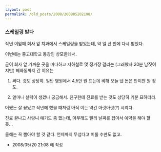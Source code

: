 ```yaml
---
layout: post
permalink: /old_posts/2008/200805202108/
---
```


### 스케일링 받다

작년 이맘때 회사 앞 치과에서 스케일링을 받았는데, 약 일 년 만에 다시 받았다.

이번에는 중고대학교 동창인 상모한테서.

굳이 회사 앞 가까운 곳을 마다하고 지하철로 몇 정거장 걸리는 (그래봤자 20분 남짓이지만) 혜화동까지 간 이유는 

1. 싸다. 것도 상당히. 일반 병원에서 4,5만 원 드는데 비해 오늘 낸 돈은 만이천 원 정도.

2. 얼마나 실력이 생겼나 궁금해서. 친구한테 진료를 받는 것도 상당히 기분 묘하더라.

어쨌든 잘 끝났고 작년에 했을 때처럼 아직 이는 약간 아릿아릿(?) 시리다.

진료 끝나고 사랑니 얘기도 좀 했는데, 아무래도 빨리 날짜를 잡아서 예약을 해야 할 듯...

올해는 꼭 뽑아야 할 것 같다. 언제까지 무섭다고 미룰 수만도 없고.






- 2008/05/20 21:08 에 작성